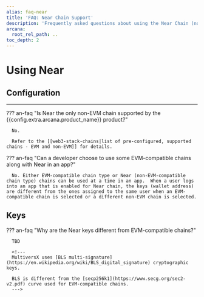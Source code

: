 ```yaml
---
alias: faq-near
title: 'FAQ: Near Chain Support'
description: 'Frequently asked questions about using the Near Chain (non-EVM) in an app integrated with the Arcana Auth SDK.'
arcana:
  root_rel_path: ..
toc_depth: 2
---
```


# Using Near

## Configuration

---

??? an-faq "Is Near the only non-EVM chain supported by the {{config.extra.arcana.product_name}} product?"

      No.

      Refer to the [[web3-stack-chains|list of pre-configured, supported chains - EVM and non-EVM]] for details.

??? an-faq "Can a developer choose to use some EVM-compatible chains along with Near in an app?"

      No. Either EVM-compatible chain type or Near (non-EVM-compatible chain type) chains can be used at a time in an app.  When a user logs into an app that is enabled for Near chain, the keys (wallet address) are different from the ones assigned to the same user when an EVM-compatible chain is selected or a different non-EVM chain is selected.

## Keys

??? an-faq "Why are the Near keys different from EVM-compatible chains?"

      TBD
       
      <!--- 
      MultiversX uses [BLS multi-signature](https://en.wikipedia.org/wiki/BLS_digital_signature) cryptographic keys.
      
      BLS is different from the [secp256k1](https://www.secg.org/sec2-v2.pdf) curve used for EVM-compatible chains.
      --->